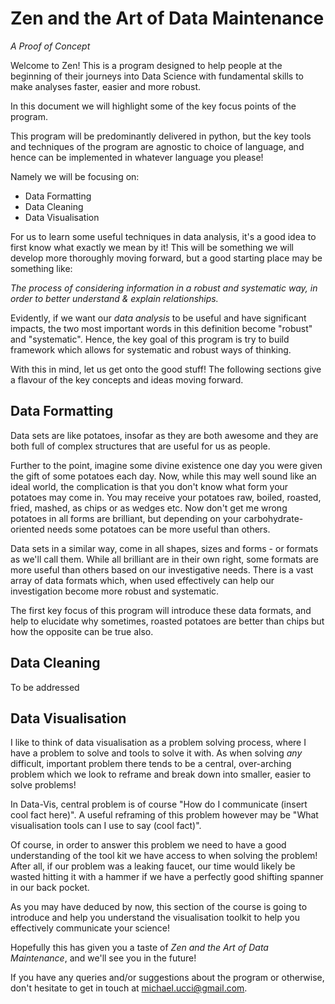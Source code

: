 # Zen and the Art of Data Maintenance
_A Proof of Concept_

Welcome to Zen! This is a program designed to help people at the beginning of their journeys into Data Science with fundamental skills to make analyses faster, easier and more robust.

In this document we will highlight some of the key focus points of the program.

This program will be predominantly delivered in python, but the key tools and techniques of the program are agnostic to choice of language, and hence can be implemented in whatever language you please!

Namely we will be focusing on:

* Data Formatting
* Data Cleaning
* Data Visualisation

For us to learn some useful techniques in data analysis, it's a good idea to first know what exactly we mean by it! This will be something we will develop more thoroughly moving forward, but a good starting place may be something like:

_The process of considering information in a robust and systematic way, in order to better understand & explain relationships._

Evidently, if we want our _data analysis_ to be useful and have significant impacts, the two most important words in this definition become "robust" and "systematic". Hence, the key goal of this program is try to build framework which allows for systematic and robust ways of thinking.

With this in mind, let us get onto the good stuff! The following sections give a flavour of the key concepts and ideas moving forward.

## Data Formatting
Data sets are like potatoes, insofar as they are both awesome and they are both full of complex structures that are useful for us as people. 

Further to the point, imagine some divine existence one day you were given the gift of some potatoes each day. Now, while this may well sound like an ideal world, the complication is that you don't know what form your potatoes may come in. You may receive your potatoes raw, boiled, roasted, fried, mashed, as chips or as wedges etc. Now don't get me wrong potatoes in all forms are brilliant, but depending on your carbohydrate-oriented needs some potatoes can be more useful than others.

Data sets in a similar way, come in all shapes, sizes and forms - or formats as we'll call them. While all brilliant are in their own right, some formats are more useful than others based on our investigative needs. There is a vast array of data formats which, when used effectively can help our investigation become more robust and systematic. 

The first key focus of this program will introduce these data formats, and help to elucidate why sometimes, roasted potatoes are better than chips but how the opposite can be true also.

## Data Cleaning
To be addressed

## Data Visualisation
I like to think of data visualisation as a problem solving process, where I have a problem to solve and tools to solve it with. As when solving _any_ difficult, important problem there tends to be a central, over-arching problem which we look to reframe and break down into smaller, easier to solve problems!

In Data-Vis, central problem is of course "How do I communicate (insert cool fact here)". A useful reframing of this problem however may be "What visualisation tools can I use to say (cool fact)". 

Of course, in order to answer this problem we need to have a good understanding of the tool kit we have access to when solving the problem! After all, if our problem was a leaking faucet, our time would likely be wasted hitting it with a hammer if we have a perfectly good shifting spanner in our back pocket. 

As you may have deduced by now, this section of the course is going to introduce and help you understand the visualisation toolkit to help you effectively communicate your science!

Hopefully this has given you a taste of _Zen and the Art of Data Maintenance_, and we'll see you in the future!

If you have any queries and/or suggestions about the program or otherwise, don't hesitate to get in touch at michael.ucci@gmail.com.
